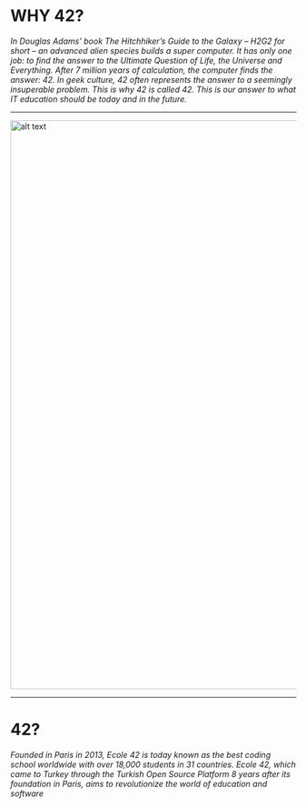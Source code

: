 # WHY 42?

*In Douglas Adams’ book The Hitchhiker’s Guide to the Galaxy – H2G2 for short – an advanced alien species builds a super computer. It has only one job: to find the answer to the Ultimate Question of Life, the Universe and Everything. After 7 million years of calculation, the computer finds the answer: 42. In geek culture, 42 often represents the answer to a seemingly insuperable problem. This is why 42 is called 42. This is our answer to what IT education should be today and in the future.*

-------------------------------------------------------------------------------------------------------------------------------

<img src="https://assets-prd.ignimgs.com/2023/08/18/hitchhikers-1692386532163.jpg" alt="alt text" width="1000" height="1000">

-------------------------------------------------------------------------------------------------------------------------------

# 42?
*Founded in Paris in 2013, Ecole 42 is today known as the best coding school worldwide with over 18,000 students in 31 countries. Ecole 42, which came to Turkey through the Turkish Open Source Platform 8 years after its foundation in Paris, aims to revolutionize the world of education and software*
